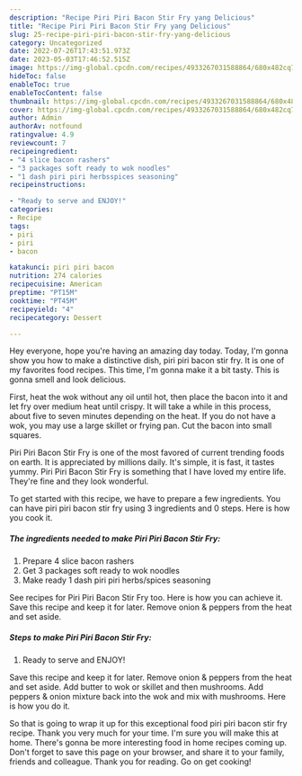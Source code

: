 ```yaml
---
description: "Recipe Piri Piri Bacon Stir Fry yang Delicious"
title: "Recipe Piri Piri Bacon Stir Fry yang Delicious"
slug: 25-recipe-piri-piri-bacon-stir-fry-yang-delicious
category: Uncategorized
date: 2022-07-26T17:43:51.973Z
date: 2023-05-03T17:46:52.515Z
image: https://img-global.cpcdn.com/recipes/4933267031588864/680x482cq70/piri-piri-bacon-stir-fry-recipe-main-photo.jpg
hideToc: false
enableToc: true
enableTocContent: false
thumbnail: https://img-global.cpcdn.com/recipes/4933267031588864/680x482cq70/piri-piri-bacon-stir-fry-recipe-main-photo.jpg
cover: https://img-global.cpcdn.com/recipes/4933267031588864/680x482cq70/piri-piri-bacon-stir-fry-recipe-main-photo.jpg
author: Admin
authorAv: notfound
ratingvalue: 4.9
reviewcount: 7
recipeingredient:
- "4 slice bacon rashers"
- "3 packages soft ready to wok noodles"
- "1 dash piri piri herbsspices seasoning"
recipeinstructions:

- "Ready to serve and ENJOY!"
categories:
- Recipe
tags:
- piri
- piri
- bacon

katakunci: piri piri bacon 
nutrition: 274 calories
recipecuisine: American
preptime: "PT15M"
cooktime: "PT45M"
recipeyield: "4"
recipecategory: Dessert

---
```



Hey everyone, hope you're having an amazing day today. Today, I'm gonna show you how to make a distinctive dish, piri piri bacon stir fry. It is one of my favorites food recipes. This time, I'm gonna make it a bit tasty. This is gonna smell and look delicious.

First, heat the wok without any oil until hot, then place the bacon into it and let fry over medium heat until crispy. It will take a while in this process, about five to seven minutes depending on the heat. If you do not have a wok, you may use a large skillet or frying pan. Cut the bacon into small squares.

Piri Piri Bacon Stir Fry is one of the most favored of current trending foods on earth. It is appreciated by millions daily. It's simple, it is fast, it tastes yummy. Piri Piri Bacon Stir Fry is something that I have loved my entire life. They're fine and they look wonderful.


To get started with this recipe, we have to prepare a few ingredients. You can have piri piri bacon stir fry using 3 ingredients and 0 steps. Here is how you cook it.

<!--inarticleads1-->

##### The ingredients needed to make Piri Piri Bacon Stir Fry:

1. Prepare 4 slice bacon rashers
1. Get 3 packages soft ready to wok noodles
1. Make ready 1 dash piri piri herbs/spices seasoning


See recipes for Piri Piri Bacon Stir Fry too. Here is how you can achieve it. Save this recipe and keep it for later. Remove onion &amp; peppers from the heat and set aside. 

<!--inarticleads2-->

##### Steps to make Piri Piri Bacon Stir Fry:


1. Ready to serve and ENJOY!

Save this recipe and keep it for later. Remove onion &amp; peppers from the heat and set aside. Add butter to wok or skillet and then mushrooms. Add peppers &amp; onion mixture back into the wok and mix with mushrooms. Here is how you do it. 

So that is going to wrap it up for this exceptional food piri piri bacon stir fry recipe. Thank you very much for your time. I'm sure you will make this at home. There's gonna be more interesting food in home recipes coming up. Don't forget to save this page on your browser, and share it to your family, friends and colleague. Thank you for reading. Go on get cooking!
